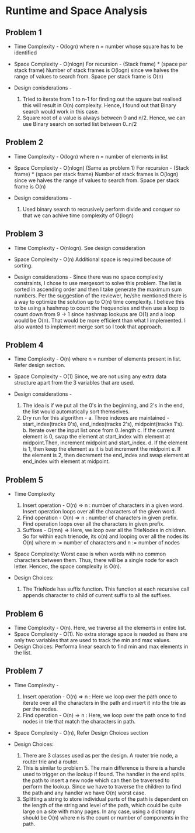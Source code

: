 # Runtime and Space Analysis

## Problem 1

* Time Complexity - O(logn) where n = number whose square has to be identified
* Space Complexity - O(nlogn)
For recursion - (Stack frame) * (space per stack frame)
Number of stack frames is O(logn) since we halves the range of values to search from. Space per stack frame is O(n)

* Design conisderations -
    1. Tried to iterate from 1 to n-1 for finding out the square but realised this will result in O(n) complexity. Hence, I found out that Binary search would work in this case.
    2. Square root of a value is always between 0 and n/2. Hence, we can use Binary search on sorted list between 0..n/2

## Problem 2

* Time Complexity - O(logn) where n = number of elements in list
* Space Complexity - O(nlogn) (Same as problem 1)
For recursion - (Stack frame) * (space per stack frame)
Number of stack frames is O(logn) since we halves the range of values to search from. Space per stack frame is O(n)

* Design considerations -
    1. Used binary search to recrusively perform divide and conquer so that we can achive time complexity of O(logn)

## Problem 3

* Time Complexity - O(nlogn). See design consideration
* Space Complexity - O(n) Additional space is required because of sorting.

* Design considerations -
    Since there was no space complexity constraints, I chose to use mergesort to solve this problem. The list is sorted in ascending order and then I take generate the maximum sum numbers. Per the suggestion of the reviewer, he/she mentioned there is a way to optimize the solution up to O(n) time complexity. I believe this to be using a hashmap to count the frequencies and then use a loop to count down from 9 -> 1 since hashmap lookups are O(1) and a loop would be O(n). That would be more efficient than what I implemented. I also wanted to implement merge sort so I took that approach.

## Problem 4

* Time Complexity - O(n) where n = number of elements present in list. Refer design section.
* Space Complexity - O(1) Since, we are not using any extra data structure apart from the 3 variables that are used. 

* Design considerations -

    1. The idea is if we put all the 0's in the beginning, and 2's in the end, the list would automatically sort themselves.
    2. Dry run for this algorithm -
        a. Three indexes are maintained - start_index(tracks 0's), end_index(tracks 2's), midpoint(tracks 1's).
        b. Iterate over the input list once from 0..length
        c. If the current element is 0, swap the element at start_index with element at midpoint.Then, increment midpoint and start_index.
        d. If the element is 1, then keep the element as it is but increment the midpoint
        e. If the element is 2, then decrement the end_index and swap element at end_index with element at midpoint.

## Problem 5

* Time Complexity
    1. Insert operation - O(n) => n : number of characters in a given word. Insert operation loops over all the characters of the given word.
    2. Find operation - O(n) => n : number of characters in given prefix. Find operation loops over all the characters in given prefix.
    3. Suffixes - O(mn) => Here, we loop over all the TrieNodes in children. So for within each trienode, its o(n) and looping over all the nodes its O(n) where m := number of characters and n := number of nodes

* Space Complexity:
    Worst case is when words with no common characters between them. Thus, there will be a single node for each letter. Hencec, the space complexity is O(n).

* Design Choices:
    1. The TrieNode has suffix function. This function at each recursive call appends character to child of current suffix to all the suffixes.

## Problem 6

* Time Complexity - O(n). Here, we traverse all the elements in entire list.
* Space Complexity - O(1). No extra storage space is needed as there are only two variables that are used to track the min and max values.
* Design Choices: Performa linear search to find min and max elements in the list.

## Problem 7

* Time Complexity -
    1. Insert operation - O(n) => n : Here we loop over the path once to iterate over all the characters in the path and insert it into the trie as per the nodes.
    2. Find operation - O(n) => n : Here, we loop over the path once to find nodes in trie that match the characters in path.
* Space Complexity - O(n), Refer Design Choices section

* Design Choices:
    1. There are 3 classes used as per the design. A router trie node, a router trie and a router.
    2. This is similar to problem 5. The main difference is there is a handle used to trigger on the lookup if found. The handler in the end splits the path to insert a new node which can then be traversed to perform the lookup. Since we have to traverse the children to find the path and any handler we have O(n) worst case.
    3. Splitting a string to store individual parts of the path is dependent on the length of the string and level of the path, which could be quite large on a site with many pages. In any case, using a dictionary should be O(n) where n is the count or number of components in the path.

